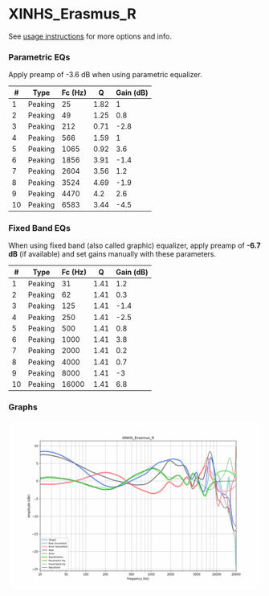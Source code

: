 # XINHS_Erasmus_R
See [usage instructions](https://github.com/jaakkopasanen/AutoEq#usage) for more options and info.

### Parametric EQs
Apply preamp of -3.6 dB when using parametric equalizer.

|   # | Type    |   Fc (Hz) |    Q |   Gain (dB) |
|-----|---------|-----------|------|-------------|
|   1 | Peaking |        25 | 1.82 |         1   |
|   2 | Peaking |        49 | 1.25 |         0.8 |
|   3 | Peaking |       212 | 0.71 |        -2.8 |
|   4 | Peaking |       566 | 1.59 |         1   |
|   5 | Peaking |      1065 | 0.92 |         3.6 |
|   6 | Peaking |      1856 | 3.91 |        -1.4 |
|   7 | Peaking |      2604 | 3.56 |         1.2 |
|   8 | Peaking |      3524 | 4.69 |        -1.9 |
|   9 | Peaking |      4470 | 4.2  |         2.6 |
|  10 | Peaking |      6583 | 3.44 |        -4.5 |

### Fixed Band EQs
When using fixed band (also called graphic) equalizer, apply preamp of **-6.7 dB** (if available) and set gains manually with these parameters.

|   # | Type    |   Fc (Hz) |    Q |   Gain (dB) |
|-----|---------|-----------|------|-------------|
|   1 | Peaking |        31 | 1.41 |         1.2 |
|   2 | Peaking |        62 | 1.41 |         0.3 |
|   3 | Peaking |       125 | 1.41 |        -1.4 |
|   4 | Peaking |       250 | 1.41 |        -2.5 |
|   5 | Peaking |       500 | 1.41 |         0.8 |
|   6 | Peaking |      1000 | 1.41 |         3.8 |
|   7 | Peaking |      2000 | 1.41 |         0.2 |
|   8 | Peaking |      4000 | 1.41 |         0.7 |
|   9 | Peaking |      8000 | 1.41 |        -3   |
|  10 | Peaking |     16000 | 1.41 |         6.8 |

### Graphs
![](./XINHS_Erasmus_R.png)
